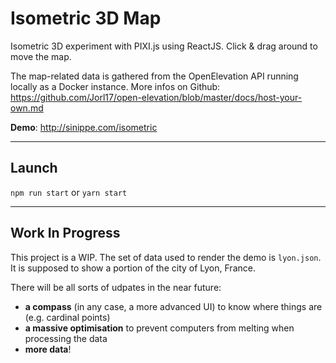 # Isometric 3D Map

Isometric 3D experiment with PIXI.js using ReactJS.
Click & drag around to move the map.

The map-related data is gathered from the OpenElevation API running locally as a Docker instance.
More infos on Github: https://github.com/Jorl17/open-elevation/blob/master/docs/host-your-own.md

**Demo**: http://sinippe.com/isometric

---

## Launch

`npm run start` or `yarn start`

---

## Work In Progress

This project is a WIP.
The set of data used to render the demo is `lyon.json`. It is supposed to show a portion of the city of Lyon, France.

There will be all sorts of udpates in the near future:

- **a compass** (in any case, a more advanced UI) to know where things are (e.g. cardinal points)
- **a massive optimisation** to prevent computers from melting when processing the data
- **more data**!
